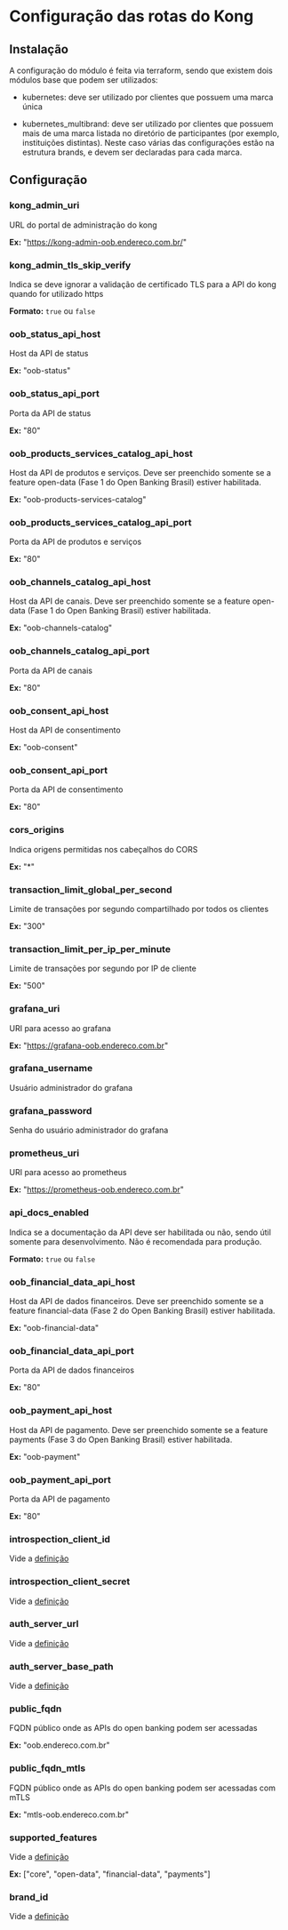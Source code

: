 # Configuração das rotas do Kong

## Instalação

A configuração do módulo é feita via terraform, sendo que existem dois módulos
base que podem ser utilizados:

* kubernetes: deve ser utilizado por clientes que possuem uma marca única

* kubernetes_multibrand: deve ser utilizado por clientes que possuem mais de uma
marca listada no diretório de participantes (por exemplo, instituições distintas).
Neste caso várias das configurações estão na estrutura brands, e devem ser
declaradas para cada marca.

## Configuração

### kong_admin_uri

URL do portal de administração do kong

**Ex:** "<https://kong-admin-oob.endereco.com.br/>"

### kong_admin_tls_skip_verify

Indica se deve ignorar a validação de certificado TLS para a API do kong quando
for utilizado https

**Formato:** `true` ou `false`

### oob_status_api_host

Host da API de status

**Ex:** "oob-status"

### oob_status_api_port

Porta da API de status

**Ex:** "80"

### oob_products_services_catalog_api_host

Host da API de produtos e serviços. Deve ser preenchido somente se a feature open-data
(Fase 1 do Open Banking Brasil) estiver habilitada.

**Ex:** "oob-products-services-catalog"

### oob_products_services_catalog_api_port

Porta da API de produtos e serviços

**Ex:** "80"

### oob_channels_catalog_api_host

Host da API de canais. Deve ser preenchido somente se a feature open-data
(Fase 1 do Open Banking Brasil) estiver habilitada.

**Ex:** "oob-channels-catalog"

### oob_channels_catalog_api_port

Porta da API de canais

**Ex:** "80"

### oob_consent_api_host

Host da API de consentimento

**Ex:** "oob-consent"

### oob_consent_api_port

Porta da API de consentimento

**Ex:** "80"

### cors_origins

Indica origens permitidas nos cabeçalhos do CORS

**Ex:** "*"

### transaction_limit_global_per_second

Limite de transações por segundo compartilhado por todos os clientes

**Ex:** "300"

### transaction_limit_per_ip_per_minute

Limite de transações por segundo por IP de cliente

**Ex:** "500"

### grafana_uri

URI para acesso ao grafana

**Ex:** "<https://grafana-oob.endereco.com.br>"

### grafana_username

Usuário administrador do grafana

### grafana_password

Senha do usuário administrador do grafana

### prometheus_uri

URI para acesso ao prometheus

**Ex:** "<https://prometheus-oob.endereco.com.br>"

### api_docs_enabled

Indica se a documentação da API deve ser habilitada ou não, sendo útil somente
para desenvolvimento. Não é recomendada para produção.

**Formato:** `true` ou `false`

### oob_financial_data_api_host

Host da API de dados financeiros. Deve ser preenchido somente se a feature financial-data
(Fase 2 do Open Banking Brasil) estiver habilitada.

**Ex:** "oob-financial-data"

### oob_financial_data_api_port

Porta da API de dados financeiros

**Ex:** "80"

### oob_payment_api_host

Host da API de pagamento. Deve ser preenchido somente se a feature payments
(Fase 3 do Open Banking Brasil) estiver habilitada.

**Ex:** "oob-payment"

### oob_payment_api_port

Porta da API de pagamento

**Ex:** "80"

### introspection_client_id

Vide a [definição](../shared-definitions.md#introspection_client_id)

### introspection_client_secret

Vide a [definição](../shared-definitions.md#introspection_client_secret)

### auth_server_url

Vide a [definição](../shared-definitions.md#auth_server_url)

### auth_server_base_path

Vide a [definição](../shared-definitions.md#auth_server_base_path)

### public_fqdn

FQDN público onde as APIs do open banking podem ser acessadas

**Ex:** "oob.endereco.com.br"

### public_fqdn_mtls

FQDN público onde as APIs do open banking podem ser acessadas com mTLS

**Ex:** "mtls-oob.endereco.com.br"

### supported_features

Vide a [definição](../shared-definitions.md#suporte-a-features-do-opus-open-banking)

**Ex:** ["core", "open-data", "financial-data", "payments"]

### brand_id

Vide a [definição](../shared-definitions.md#brand-id)
